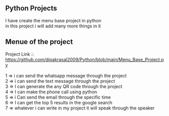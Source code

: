 ## Python Projects

I have create the menu base project in python<br>
in this project i will add many more things in it<br> 

## Menue of the project
Project Link  ::  https://github.com/dipakrasal2009/Python/blob/main/Menu_Base_Project.py<br><br>
1 =>  i can send the whatsapp message through the project<br>
2 =>  i can send the text message through the project<br>
3 =>  I can generate the any QR code through the project<br>
4 =>  I can make the phone call using python<br>
5 =>  i Can send the email through the specific time <br>
6 =>  I  can get the top 5 results in  the google search<br>
7 =>  whatever i can write in my project it will speak through the speaker<br>


